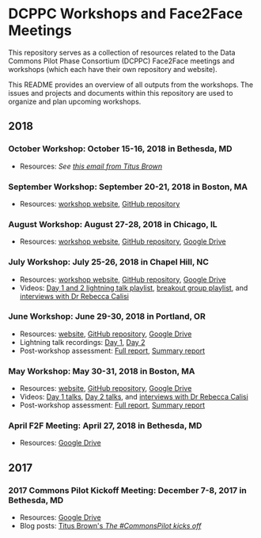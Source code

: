 # DCPPC Workshops and Face2Face Meetings

This repository serves as a collection of resources related to the Data Commons Pilot Phase Consortium (DCPPC) 
Face2Face meetings and workshops (which each have their own repository and website). 

This README provides an overview of all outputs from the workshops.
The issues and projects and documents within this repository are used to organize and plan upcoming workshops.

## 2018 

### October Workshop: October 15-16, 2018 in Bethesda, MD
* Resources: _See [this email from Titus Brown](https://dcppc.groups.io/g/leads/message/184)_ 
 
### September Workshop: September 20-21, 2018 in Boston, MA 
* Resources: [workshop website](http://nih-data-commons.us/2018-september-workshop/), [GitHub repository](https://github.com/dcppc/2018-september-workshop)

### August Workshop: August 27-28, 2018 in Chicago, IL
* Resources: [workshop website](http://nih-data-commons.us/2018-august-workshop/), [GitHub repository](https://github.com/dcppc/2018-august-workshop), [Google Drive](https://drive.google.com/drive/u/0/folders/16oNTuVSPMa4sjCRUG1q60DpoFi43GRn2) 

### July Workshop: July 25-26, 2018 in Chapel Hill, NC 
* Resources: [workshop website](http://nih-data-commons.us/2018-july-workshop/), [GitHub repository](https://github.com/dcppc/2018-july-workshop), [Google Drive](https://drive.google.com/drive/u/0/folders/1Ues8Pa_xV6Vvbg0-4uBuK_5EBefDkEEK) 
* Videos: [Day 1 and 2 lightning talk playlist](https://archive.org/details/2018-july-workshop-lightningtalks), [breakout group playlist](https://archive.org/details/2018-august-workshopbreakoutgroups), and [interviews with Dr Rebecca Calisi](https://vimeo.com/album/5235887) 

### June Workshop: June 29-30, 2018 in Portland, OR
* Resources:  [website](http://nih-data-commons.us/2018-june-workshop/), [GitHub repository](https://github.com/dcppc/2018-june-workshop), [Google Drive](https://drive.google.com/drive/u/0/folders/19oA9Us4-2ev3UeKDYN1d2D9UjNNS7llk)
* Lightning talk recordings: [Day 1](https://archive.org/details/13TeamXenonCharlieWhicherJune2018), [Day 2](https://archive.org/details/June2018DCPPCworkshoptalksday1)
* Post-workshop assessment: [Full report](https://pilot.nihdatacommons.us/internal/Assessment/2018-June-Report-Full/), [Summary report](https://pilot.nihdatacommons.us/internal/Assessment/2018-June-Report-Summary/)

### May Workshop: May 30-31, 2018 in Boston, MA
* Resources: [website](http://nih-data-commons.us/2018-may-workshop/), [GitHub repository](https://github.com/dcppc/2018-may-workshop), [Google Drive](https://drive.google.com/drive/u/0/folders/1t9mLxGfNEOny220snt5I2xDVxuIM-AUY)
* Videos: [Day 1 talks](https://archive.org/details/commonspilot-may2018workshop-day01), [Day 2 talks](https://archive.org/details/commonspilot-may2018workshop-day02), and [interviews with Dr Rebecca Calisi](https://vimeo.com/album/5235887) 
* Post-workshop assessment: [Full report](https://pilot.nihdatacommons.us/internal/Assessment/2018-May-Report-Full/), [Summary report](https://pilot.nihdatacommons.us/internal/Assessment/2018-May-Report-Summary/)

### April F2F Meeting: April 27, 2018 in Bethesda, MD
* Resources: [Google Drive](https://drive.google.com/drive/u/0/folders/1c5mV8_YeURKnlpGVQeZwuz5a1E3kk-n8)

## 2017

### 2017 Commons Pilot Kickoff Meeting: December 7-8, 2017 in Bethesda, MD
* Resources: [Google Drive](https://drive.google.com/drive/u/0/folders/1GyIlC-LrW31-OmEU_Rz3PTQTDG54R1Ne)
* Blog posts: [Titus Brown's _The #CommonsPilot kicks off_](http://ivory.idyll.org/blog/2017-commonspilot-kickoff.html)

